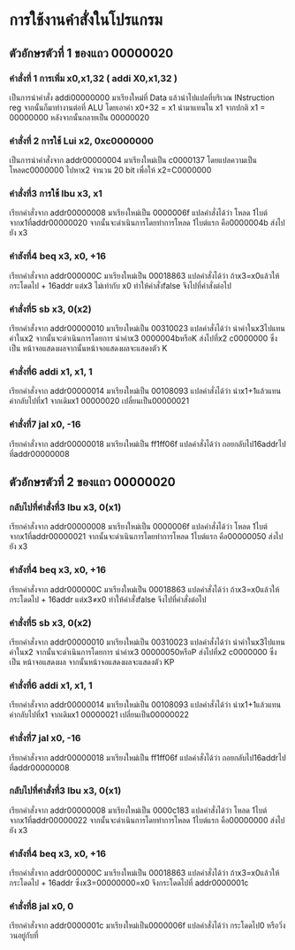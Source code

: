 # การใช้งานคำสั่งในโปรแกรม
## ตัวอักษรตัวที่ 1 ของแถว 00000020
### คำสั่งที่ 1 การเพิ่ม x0,x1,32 ( addi X0,x1,32 )
เป็นการนำคำสั่ง addi00000000 มาเรียงใหม่ที่ Data แล้วนำไปแปลที่บริเวณ INstruction reg จากนั้นก็มาทำงานต่อที่ ALU โดยเอาค่า x0+32 = x1 นำมาแทนใน x1 จากปกติ x1 = 00000000 หลังจากนั้นกลายเป็น 00000020
### คำสั่งที่ 2 การใช้ Lui x2, 0xc0000000
เป็นการนำคำสั่งจาก addr00000004 มาเรียงใหม่เป็น c0000137 โดยแปลความเป็น โหลดc0000000 ไปหาx2 จำนวน 20 bit เพื่อให้ x2=C0000000
### คำสั่งที่3 การใช้ lbu x3, x1
เรียกคำสั่งจาก addr00000008 มาเรียงใหม่เป็น 0000006f แปลคำสั่งได้ว่า โหลด 1ไบต์ จากx1ที่addr00000020 จากนั้นจะดำเนินการโดยทำการโหลด 1ไบต์แรก คือ0000004b ส่งไปยัง x3
### คำสังที่4 beq x3, x0, +16
เรียกคำสั่งจาก addr000000C มาเรียงใหม่เป็น 00018863 แปลคำสั่งได้ว่า ถ้าx3=x0แล้วให้กระโดดไป + 16addr แต่x3 ไม่เท่ากับ x0 ทำให้คำสั่งfalse จึงไปที่คำสั่งต่อไป
### คำสั่งที่5 sb x3, 0(x2)
เรียกคำสั่งจาก addr00000010 มาเรียงใหม่เป็น 00310023 แปลคำสั่งได้ว่า นำค่าในx3ไปแทนค่าในx2 จากนั้นจะดำเนินการโดยการ นำค่าx3 0000004bหรือK ส่งไปที่x2 c0000000 ซึ่งเป็น หน้าจอแสดงผลจากนั้นหน้าจอแสดงผลจะแสดงตัว K
### คำสั่งที่6 addi x1, x1, 1
เรียกคำสั่งจาก addr00000014 มาเรียงใหม่เป็น 00108093 แปลคำสั่งได้ว่า นำx1+1แล้วแทนค่ากลับไปที่x1 จากเดิมx1 00000020 เปลี่ยนเป็น00000021
### คำสั่งที่7 jal x0, -16
เรียกคำสั่งจาก addr00000018 มาเรียงใหม่เป็น ff1ff06f แปลคำสั่งได้ว่า ถอยกลับไป16addrไปที่addr00000008
## ตัวอักษรตัวที่ 2 ของแถว 00000020
### กลับไปที่คำสั่งที่3 lbu x3, 0(x1)
เรียกคำสั่งจาก addr00000008 มาเรียงใหม่เป็น 0000006f แปลคำสั่งได้ว่า โหลด 1ไบต์ จากx1ที่addr00000021 จากนั้นจะดำเนินการโดยทำการโหลด 1ไบต์แรก คือ00000050 ส่งไปยัง x3
### คำสังที่4 beq x3, x0, +16
เรียกคำสั่งจาก addr000000C มาเรียงใหม่เป็น 00018863 แปลคำสั่งได้ว่า ถ้าx3=x0แล้วให้กระโดดไป + 16addr แต่x3≠x0 ทำให้คำสั่งfalse จึงไปที่คำสั่งต่อไป
### คำสั่งที่5 sb x3, 0(x2)
เรียกคำสั่งจาก addr00000010 มาเรียงใหม่เป็น 00310023 แปลคำสั่งได้ว่า นำค่าในx3ไปแทนค่าในx2 จากนั้นจะดำเนินการโดยการ นำค่าx3 00000050หรือP ส่งไปที่x2 c0000000 ซึ่งเป็น หน้าจอแสดงผล จากนั้นหน้าจอแสดงผลจะแสดงตัว KP
### คำสั่งที่6 addi x1, x1, 1
เรียกคำสั่งจาก addr00000014 มาเรียงใหม่เป็น 00108093 แปลคำสั่งได้ว่า นำx1+1แล้วแทนค่ากลับไปที่x1 จากเดิมx1 00000021 เปลี่ยนเป็น00000022
### คำสั่งที่7 jal x0, -16
เรียกคำสั่งจาก addr00000018 มาเรียงใหม่เป็น ff1ff06f แปลคำสั่งได้ว่า ถอยกลับไป16addrไปที่addr00000008
### กลับไปที่คำสั่งที่3 lbu x3, 0(x1)
เรียกคำสั่งจาก addr00000008 มาเรียงใหม่เป็น 0000c183 แปลคำสั่งได้ว่า โหลด 1ไบต์ จากx1ที่addr00000022 จากนั้นจะดำเนินการโดยทำการโหลด 1ไบต์แรก คือ00000000 ส่งไปยัง x3
### คำสังที่4 beq x3, x0, +16
เรียกคำสั่งจาก addr000000C มาเรียงใหม่เป็น 00018863 แปลคำสั่งได้ว่า ถ้าx3=x0แล้วให้กระโดดไป + 16addr ซึ่งx3=00000000=x0 จึงกระโดดไปที่ addr0000001c
### คำสั่งที่8 jal x0, 0
เรียกคำสั่งจาก addr0000001c มาเรียงใหม่เป็น0000006f แปลคำสั่งได้ว่า กระโดดไป0 หรือวิ่งวนอยู่กับที่
